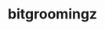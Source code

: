 ---
title: "bitgroomingz"
layout: cache
categories: [package, develop]
meta: {"versions": ["2022-10-14"], "compilers": ["cce@=15.0.1", "gcc@=11.4.0", "oneapi@=2023.2.0"], "oss": ["rhel8", "ubuntu20.04"], "platforms": ["linux"], "targets": ["x86_64_v3", "zen4"], "stacks": ["e4s", "e4s-cray-rhel", "e4s-oneapi", "root"], "num_specs": 3, "num_specs_by_stack": {"e4s-cray-rhel": 1, "root": 3, "e4s": 1, "e4s-oneapi": 1}}
spec_details: [{"hash": "xlj3hynmadifxwinyjxvffa435vmzczh", "compiler": "cce@=15.0.1", "versions": ["2022-10-14"], "os": "rhel8", "platform": "linux", "target": "zen4", "variants": ["build_system=cmake", "build_type=Release", "generator=make", "~ipo", "+shared"], "stacks": ["e4s-cray-rhel", "root"], "size": "-", "tarball": "https://binaries.spack.io/develop/build_cache/linux-rhel8-zen4/cce-15.0.1/bitgroomingz-2022-10-14/linux-rhel8-zen4-cce-15.0.1-bitgroomingz-2022-10-14-xlj3hynmadifxwinyjxvffa435vmzczh.spack"}, {"hash": "4d2tiervvnwf3ga4k36zr3dslvgf4bdb", "compiler": "gcc@=11.4.0", "versions": ["2022-10-14"], "os": "ubuntu20.04", "platform": "linux", "target": "x86_64_v3", "variants": ["build_system=cmake", "build_type=Release", "generator=make", "~ipo", "+shared"], "stacks": ["root", "e4s"], "size": "-", "tarball": "https://binaries.spack.io/develop/build_cache/linux-ubuntu20.04-x86_64_v3/gcc-11.4.0/bitgroomingz-2022-10-14/linux-ubuntu20.04-x86_64_v3-gcc-11.4.0-bitgroomingz-2022-10-14-4d2tiervvnwf3ga4k36zr3dslvgf4bdb.spack"}, {"hash": "3q7z4karotjg3mjiyqtetndcplcgcnqv", "compiler": "oneapi@=2023.2.0", "versions": ["2022-10-14"], "os": "ubuntu20.04", "platform": "linux", "target": "x86_64_v3", "variants": ["build_system=cmake", "build_type=Release", "generator=make", "~ipo", "+shared"], "stacks": ["root", "e4s-oneapi"], "size": "-", "tarball": "https://binaries.spack.io/develop/build_cache/linux-ubuntu20.04-x86_64_v3/oneapi-2023.2.0/bitgroomingz-2022-10-14/linux-ubuntu20.04-x86_64_v3-oneapi-2023.2.0-bitgroomingz-2022-10-14-3q7z4karotjg3mjiyqtetndcplcgcnqv.spack"}]
---